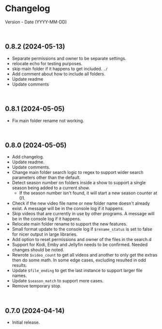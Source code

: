 # Changelog

Version - Date (YYYY-MM-DD)

<br>

## 0.8.2 (2024-05-13)
- Separate permissions and owner to be separate settings.
- relocate echo for testing purposes.
- skip main folder if it happens to get included. `./`
- Add comment about how to include all folders.
- Update readme
- Update comments

<br>

## 0.8.1 (2024-05-05)
- Fix main folder rename not working.

<br>

## 0.8.0 (2024-05-05)
- Add changelog.
- Update readme.
- Update comments.
- Change main folder search logic to regex to support wider search parameters other than the default.
- Detect season number on folders inside a show to support a single season being added to a current show.
  - If the season number isn't found, it will start a new season counter at 01.
- Check if the new video file name or new folder name doesn't already exist. A message will be in the console log if it happens.
- Skip videos that are currently in use by other programs. A message will be in the console log if it happens.
- Relocate main folder rename to support the new features.
- Small format update to the console log if `$rename_status` is set to false for nicer output in large libraries.
- Add option to reset permissions and owner of the files in the search.d
- Support for Kodi, Emby and Jellyfin needs to be confirmed. Needed changes should be noted.
- Rewrote `$video_count` to get all videos and another to only get the extras then do some math. In some edge cases, excluding resulted in odd results.
- Update `$file_ending` to get the last instance to support larger file names.
- Update `$season_match` to support more cases.
- Remove temporary stop.

<br>

## 0.7.0 (2024-04-14)
- Initial release.